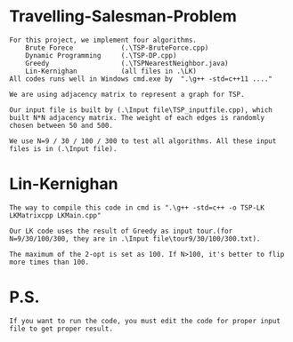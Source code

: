 # Travelling-Salesman-Problem

    For this project, we implement four algorithms.
        Brute Forece            (.\TSP-BruteForce.cpp)
        Dynamic Programming     (.\TSP-DP.cpp)
        Greedy                  (.\TSPNearestNeighbor.java)
        Lin-Kernighan           (all files in .\LK)
    All codes runs well in Windows cmd.exe by  ".\g++ -std=c++11 ...." 

    We are using adjacency matrix to represent a graph for TSP.

    Our input file is built by (.\Input file\TSP_inputfile.cpp), which built N*N adjacency matrix. The weight of each edges is randomly chosen between 50 and 500.

    We use N=9 / 30 / 100 / 300 to test all algorithms. All these input files is in (.\Input file).

# Lin-Kernighan

    The way to compile this code in cmd is ".\g++ -std=c++ -o TSP-LK LKMatrixcpp LKMain.cpp"

    Our LK code uses the result of Greedy as input tour.(for N=9/30/100/300, they are in .\Input file\tour9/30/100/300.txt).

    The maximum of the 2-opt is set as 100. If N>100, it's better to flip more times than 100. 

# P.S. 
    If you want to run the code, you must edit the code for proper input file to get proper result.
